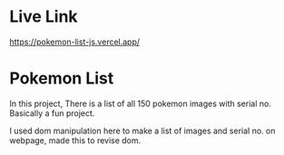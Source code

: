 # Live Link

https://pokemon-list-js.vercel.app/

# Pokemon List 

In this project, There is a list of all 150 pokemon images with serial no. Basically a fun project.

I used dom manipulation here to make a list of images and serial no. on webpage, made this to revise dom. 

